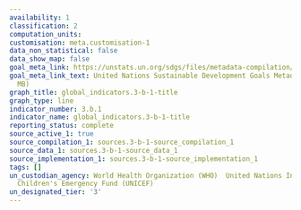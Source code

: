 ```yaml
---
availability: 1
classification: 2
computation_units:
customisation: meta.customisation-1
data_non_statistical: false
data_show_map: false
goal_meta_link: https://unstats.un.org/sdgs/files/metadata-compilation/Metadata-Goal-3.pdf
goal_meta_link_text: United Nations Sustainable Development Goals Metadata (PDF 4.0
  MB)
graph_title: global_indicators.3-b-1-title
graph_type: line
indicator_number: 3.b.1
indicator_name: global_indicators.3-b-1-title
reporting_status: complete
source_active_1: true
source_compilation_1: sources.3-b-1-source_compilation_1
source_data_1: sources.3-b-1-source_data_1
source_implementation_1: sources.3-b-1-source_implementation_1
tags: []
un_custodian_agency: World Health Organization (WHO)  United Nations International
  Children's Emergency Fund (UNICEF)
un_designated_tier: '3'
---
```

